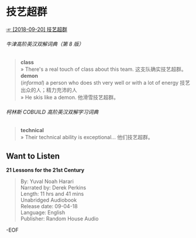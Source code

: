 # 技艺超群  
[☞ [2018-09-20] 技艺超群 ](https://mp.weixin.qq.com/s/SVXefAcQtyvGP2SnuA3rYg)    
  
###### 牛津高阶英汉双解词典（第 8 版）  
>**class**  
» There's a real touch of class about this team. 这支队确实技艺超群。  
**demon**  
(*informal*) a person who does sth very well or with a lot of energy 技艺出众的人；精力充沛的人  
» He skis like a demon. 他滑雪技艺超群。  
  
###### 柯林斯 COBUILD 高阶英汉双解学习词典  
>**technical**  
» Their technical ability is exceptional... 他们技艺超群。  
  
## Want to Listen  
**21 Lessons for the 21st Century**  
>By: Yuval Noah Harari  
Narrated by: Derek Perkins  
Length: 11 hrs and 41 mins  
Unabridged Audiobook  
Release date: 09-04-18  
Language: English  
Publisher: Random House Audio  
  
-EOF  
